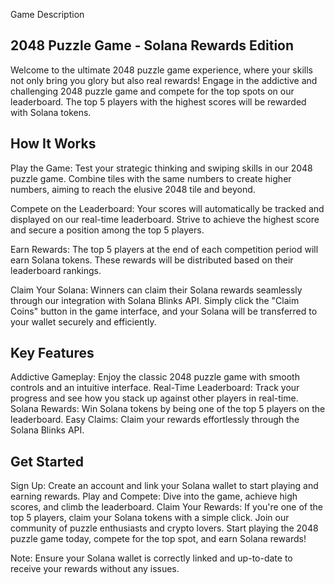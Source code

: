 Game Description
## 2048 Puzzle Game - Solana Rewards Edition

Welcome to the ultimate 2048 puzzle game experience, where your skills not only bring you glory but also real rewards! Engage in the addictive and challenging 2048 puzzle game and compete for the top spots on our leaderboard. The top 5 players with the highest scores will be rewarded with Solana tokens.

## How It Works
Play the Game: Test your strategic thinking and swiping skills in our 2048 puzzle game. Combine tiles with the same numbers to create higher numbers, aiming to reach the elusive 2048 tile and beyond.

Compete on the Leaderboard: Your scores will automatically be tracked and displayed on our real-time leaderboard. Strive to achieve the highest score and secure a position among the top 5 players.

 Earn Rewards: The top 5 players at the end of each competition period will earn Solana tokens. These rewards will be distributed based on their leaderboard rankings.

 Claim Your Solana: Winners can claim their Solana rewards seamlessly through our integration with Solana Blinks API. Simply click the "Claim Coins" button in the game interface, and your Solana will be transferred to your wallet securely and efficiently.

## Key Features
Addictive Gameplay: Enjoy the classic 2048 puzzle game with smooth controls and an intuitive interface.
 Real-Time Leaderboard: Track your progress and see how you stack up against other players in real-time.
 Solana Rewards: Win Solana tokens by being one of the top 5 players on the leaderboard.
 Easy Claims: Claim your rewards effortlessly through the Solana Blinks API.
## Get Started
 Sign Up: Create an account and link your Solana wallet to start playing and earning rewards.
 Play and Compete: Dive into the game, achieve high scores, and climb the leaderboard.
 Claim Your Rewards: If you're one of the top 5 players, claim your Solana tokens with a simple click.
 Join our community of puzzle enthusiasts and crypto lovers. Start playing the 2048 puzzle game today, compete for the top spot, and earn Solana rewards!

Note: Ensure your Solana wallet is correctly linked and up-to-date to receive your rewards without any issues.

